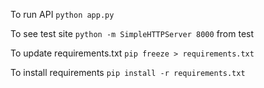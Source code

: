 To run API `python app.py`

To see test site `python -m SimpleHTTPServer 8000` from test

To update requirements.txt `pip freeze > requirements.txt`

To install requirements `pip install -r requirements.txt`
